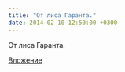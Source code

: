 ```yaml
---
title: "От лиса Гаранта."
date: 2014-02-10 12:50:00 +0300
---
```


От лиса Гаранта.

[Вложение](/assets/vk_photos/1/v-R-lOhnogM.jpg)
